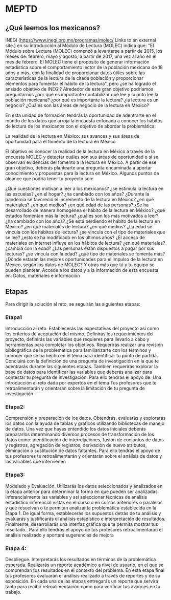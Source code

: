 # MEPTD

## ¿Qué leemos los mexicanos?
INEGI (https://www.inegi.org.mx/programas/molec/ Links to an external site.) en su introducción al Módulo de Lectura (MOLEC) indica que: "El Módulo sobre Lectura (MOLEC) comenzó a levantarse a partir de 2015, los meses de: febrero, mayo y agosto; a partir de 2017, una vez al año en el mes de febrero. El MOLEC tiene el propósito de generar información estadística sobre el comportamiento lector de la población mexicana de 18 años y más, con la finalidad de proporcionar datos útiles sobre las características de la lectura de la citada población y proporcionar elementos para fomentar el hábito de la lectura", pero ¿se ha logrado el ansiado objetivo de INEGI? Alrededor de este gran objetivo podríamos preguntarnos ¿por qué es importante contabilizar qué lee y cuánto lee la población mexicana? ¿por qué es importante la lectura? ¿la lectura es un negocio? ¿Cuáles son las áreas de negocio de la lectura en México?

En esta unidad de formación tendrás la oportunidad de adentrarte en el mundo de los datos que arroja la encuesta enfocada a conocer los hábitos de lectura de los mexicanos con el objetivo de abordar la problemática:

La realidad de la lectura en México: sus avances y sus áreas de oportunidad para el fomento de la lectura en México

El objetivo es conocer la realidad de la lectura en México a través de la encuesta MOLEC y detectar cuáles son sus áreas de oportunidad o si se observan evidencias del fomento a la lectura en México. A partir de ese gran objetivo, deberás plantearte una pregunta encaminada a aportar conocimiento y propuestas para la lectura en México. Algunos puntos de alcance que podría tener tu proyecto son:

¿Qué cuestiones motivan a leer a los mexicanos? ¿se estimula la lectura en las escuelas? ¿en el hogar? ¿ha cambiado con los años?
¿Durante la pandemia se favoreció el incremento de la lectura en México? ¿en qué materiales? ¿en qué medios? ¿en qué edad de las personas?
¿Se ha desarrollado de manera homogénea el hábito de la lectura en México? ¿qué estados fomentan más la lectura? ¿cuáles son los más motivados a leer? ¿ha cambiado con los años?
¿Se está perdiendo el hábito de la lectura en México? ¿en qué materiales de lectura? ¿en qué medios?
¿La edad se vincula con los hábitos de lectura? ¿se vincula con el tipo de materiales que se lee? ¿esto se ha modificado en los últimos años?
¿El acceso de materiales en internet influye en los hábitos de lectura? ¿en qué materiales? ¿cambia con la edad?
¿Las personas están dispuestos a pagar por sus lecturas? ¿se vincula con la edad? ¿qué tipo de materiales se fomenta más?
¿Dónde estarán las mejores oportunidades para el impulso de la lectura en México, según los datos de MOLEC?
Y otras más que tú y tu equipo se pueden plantear.
Accede a los datos y a la información de esta encuesta en: Datos, materiales e información

## Etapas
Para dirigir la solución al reto, se seguirán las siguientes etapas:

### Etapa1 

Introducción al reto. Establecerás las expectativas del proyecto así como los criterios de aceptación del mismo. Definirás los requerimientos del proyecto, definirás las variables que requieres para llevarlo a cabo y herramientas para completar los objetivos. Requerirás realizar una revisión bibliográfica de la problemática para familiarizarte con los términos y conocer qué se ha hecho en el tema para identificar tu punto de partida. Concluirá con la definición de una pregunta de investigación en la que te adentrarás durante las siguientes etapas. También requerirás explorar la base de datos para identificar las variables que deberás analizar para contestar tu pregunta de investigación. Para ello tendrás el apoyo de:
Una introducción al reto dada por expertos en el tema
Tus profesores que te retroalimentarán y orientarán sobre la limitación de tu pregunta de investigación

### Etapa2:

Comprensión y preparación de los datos. Obtendrás, evaluarás y explorarás los datos con la ayuda de tablas y gráficos utilizando bibliotecas de manejo de datos. Una vez que hayas entendido los datos iniciales deberás prepararlos determinando diversos procesos de transformación de los datos como: identificación de interrelaciones, fusión de conjuntos de datos y registros, agregación de registros, derivación de nuevo atributos, eliminación o sustitución de datos faltantes. Para ello tendrás el apoyo de tus profesores te retroalimentarán y orientarán sobre el análisis de datos y las variables que intervienen

### Etapa3:

Modelado y Evaluación. Utilizarás los datos seleccionados y analizados en la etapa anterior para determinar la forma en que pueden ser analizadas inferencialmente las variables y así seleccionar técnicas de análisis estadístico inferencial vistas en el curso o en cursos anteriores o paralelos y que resuelvan o te permitan analizar la problemática establecida en la Etapa 1. De igual forma, establecerás los supuestos detrás de tu análisis y evaluarás y justificarás el análisis estadístico e interpretación de resultados. Finalmente, desarrollarás una interfaz gráfica que te permita mostrar tus resultado.. Para ello tendrás el apoyo de tus profesores retroalimentarán el análisis realizado y aportará sugerencias de mejora

### Etapa 4:

Despliegue. Interpretarás los resultados en términos de la problemática esperada. Realizarás un reporte académico a nivel de usuario, en el que se comprendan tus resultados en el contexto del problema. En esta etapa final tus profesores evaluarán el análisis realizado a través de reportes y de su exposición.
En cada una de las etapas entregarás un reporte que servirá tanto para recibir retroalimentación como para verificar tus avances en tu trabajo.
